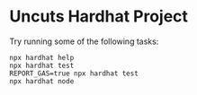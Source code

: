 # Uncuts Hardhat Project

Try running some of the following tasks:

```shell
npx hardhat help
npx hardhat test
REPORT_GAS=true npx hardhat test
npx hardhat node
```
